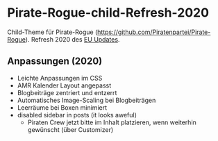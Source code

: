 # Pirate-Rogue-child-Refresh-2020

Child-Theme für Pirate-Rogue (https://github.com/Piratenpartei/Pirate-Rogue). Refresh 2020 des [EU Updates](https://github.com/stoppegp/Pirate-Rogue-child-eu19).

## Anpassungen (2020)

* Leichte Anpassungen im CSS 
* AMR Kalender Layout angepasst
* Blogbeiträge zentriert und entzerrt
* Automatisches Image-Scaling bei Blogbeiträgen
* Leerräume bei Boxen minimiert
* disabled sidebar in posts (it looks aweful)
    * Piraten Crew jetzt bitte im Inhalt platzieren, wenn weiterhin gewünscht (über Customizer)


